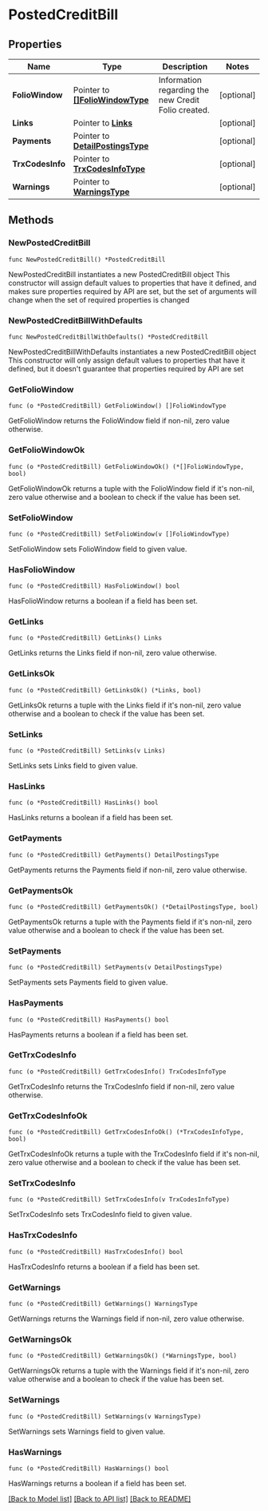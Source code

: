# PostedCreditBill

## Properties

Name | Type | Description | Notes
------------ | ------------- | ------------- | -------------
**FolioWindow** | Pointer to [**[]FolioWindowType**](FolioWindowType.md) | Information regarding the new Credit Folio created. | [optional] 
**Links** | Pointer to [**Links**](Links.md) |  | [optional] 
**Payments** | Pointer to [**DetailPostingsType**](DetailPostingsType.md) |  | [optional] 
**TrxCodesInfo** | Pointer to [**TrxCodesInfoType**](TrxCodesInfoType.md) |  | [optional] 
**Warnings** | Pointer to [**WarningsType**](WarningsType.md) |  | [optional] 

## Methods

### NewPostedCreditBill

`func NewPostedCreditBill() *PostedCreditBill`

NewPostedCreditBill instantiates a new PostedCreditBill object
This constructor will assign default values to properties that have it defined,
and makes sure properties required by API are set, but the set of arguments
will change when the set of required properties is changed

### NewPostedCreditBillWithDefaults

`func NewPostedCreditBillWithDefaults() *PostedCreditBill`

NewPostedCreditBillWithDefaults instantiates a new PostedCreditBill object
This constructor will only assign default values to properties that have it defined,
but it doesn't guarantee that properties required by API are set

### GetFolioWindow

`func (o *PostedCreditBill) GetFolioWindow() []FolioWindowType`

GetFolioWindow returns the FolioWindow field if non-nil, zero value otherwise.

### GetFolioWindowOk

`func (o *PostedCreditBill) GetFolioWindowOk() (*[]FolioWindowType, bool)`

GetFolioWindowOk returns a tuple with the FolioWindow field if it's non-nil, zero value otherwise
and a boolean to check if the value has been set.

### SetFolioWindow

`func (o *PostedCreditBill) SetFolioWindow(v []FolioWindowType)`

SetFolioWindow sets FolioWindow field to given value.

### HasFolioWindow

`func (o *PostedCreditBill) HasFolioWindow() bool`

HasFolioWindow returns a boolean if a field has been set.

### GetLinks

`func (o *PostedCreditBill) GetLinks() Links`

GetLinks returns the Links field if non-nil, zero value otherwise.

### GetLinksOk

`func (o *PostedCreditBill) GetLinksOk() (*Links, bool)`

GetLinksOk returns a tuple with the Links field if it's non-nil, zero value otherwise
and a boolean to check if the value has been set.

### SetLinks

`func (o *PostedCreditBill) SetLinks(v Links)`

SetLinks sets Links field to given value.

### HasLinks

`func (o *PostedCreditBill) HasLinks() bool`

HasLinks returns a boolean if a field has been set.

### GetPayments

`func (o *PostedCreditBill) GetPayments() DetailPostingsType`

GetPayments returns the Payments field if non-nil, zero value otherwise.

### GetPaymentsOk

`func (o *PostedCreditBill) GetPaymentsOk() (*DetailPostingsType, bool)`

GetPaymentsOk returns a tuple with the Payments field if it's non-nil, zero value otherwise
and a boolean to check if the value has been set.

### SetPayments

`func (o *PostedCreditBill) SetPayments(v DetailPostingsType)`

SetPayments sets Payments field to given value.

### HasPayments

`func (o *PostedCreditBill) HasPayments() bool`

HasPayments returns a boolean if a field has been set.

### GetTrxCodesInfo

`func (o *PostedCreditBill) GetTrxCodesInfo() TrxCodesInfoType`

GetTrxCodesInfo returns the TrxCodesInfo field if non-nil, zero value otherwise.

### GetTrxCodesInfoOk

`func (o *PostedCreditBill) GetTrxCodesInfoOk() (*TrxCodesInfoType, bool)`

GetTrxCodesInfoOk returns a tuple with the TrxCodesInfo field if it's non-nil, zero value otherwise
and a boolean to check if the value has been set.

### SetTrxCodesInfo

`func (o *PostedCreditBill) SetTrxCodesInfo(v TrxCodesInfoType)`

SetTrxCodesInfo sets TrxCodesInfo field to given value.

### HasTrxCodesInfo

`func (o *PostedCreditBill) HasTrxCodesInfo() bool`

HasTrxCodesInfo returns a boolean if a field has been set.

### GetWarnings

`func (o *PostedCreditBill) GetWarnings() WarningsType`

GetWarnings returns the Warnings field if non-nil, zero value otherwise.

### GetWarningsOk

`func (o *PostedCreditBill) GetWarningsOk() (*WarningsType, bool)`

GetWarningsOk returns a tuple with the Warnings field if it's non-nil, zero value otherwise
and a boolean to check if the value has been set.

### SetWarnings

`func (o *PostedCreditBill) SetWarnings(v WarningsType)`

SetWarnings sets Warnings field to given value.

### HasWarnings

`func (o *PostedCreditBill) HasWarnings() bool`

HasWarnings returns a boolean if a field has been set.


[[Back to Model list]](../README.md#documentation-for-models) [[Back to API list]](../README.md#documentation-for-api-endpoints) [[Back to README]](../README.md)


